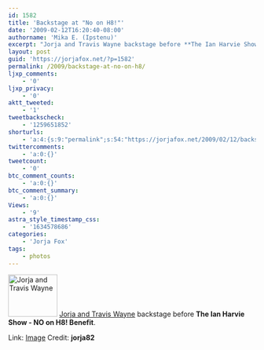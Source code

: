 ```yaml
---
id: 1582
title: 'Backstage at "No on H8!"'
date: '2009-02-12T16:20:40-08:00'
authorname: 'Mika E. (Ipstenu)'
excerpt: "Jorja and Travis Wayne backstage before **The Ian Harvie Show - NO on H8! Benefit**. \n\nLink: <a href=\"http://i90.photobucket.com/albums/k246/gitusa/JorjaFoxTravisWayneCountryMusicHear.jpg\">Image</a>\nCredit: **jorja82**"
layout: post
guid: 'https://jorjafox.net/?p=1582'
permalink: /2009/backstage-at-no-on-h8/
ljxp_comments:
    - '0'
ljxp_privacy:
    - '0'
aktt_tweeted:
    - '1'
tweetbackscheck:
    - '1259651852'
shorturls:
    - 'a:4:{s:9:"permalink";s:54:"https://jorjafox.net/2009/02/12/backstage-at-no-on-h8/";s:7:"tinyurl";s:25:"http://tinyurl.com/dcdbv4";s:4:"isgd";s:18:"http://is.gd/5406P";s:5:"bitly";s:20:"http://bit.ly/5WHujG";}'
twittercomments:
    - 'a:0:{}'
tweetcount:
    - '0'
btc_comment_counts:
    - 'a:0:{}'
btc_comment_summary:
    - 'a:0:{}'
Views:
    - '9'
astra_style_timestamp_css:
    - '1634578686'
categories:
    - 'Jorja Fox'
tags:
    - photos
---
```


<a href="http://i90.photobucket.com/albums/k246/gitusa/JorjaFoxTravisWayneCountryMusicHear.jpg"><img src="//static.jorjafox.net/wordpress/2009/02/noonh8-04-100x86.jpg" alt="Jorja and Travis Wayne" title="Jorja and Travis Wayne" width="100" height="86" class="alignleft size-thumbnail wp-image-1583" /></a> <a href="http://i90.photobucket.com/albums/k246/gitusa/JorjaFoxTravisWayneCountryMusicHear.jpg">Jorja and Travis Wayne</a> backstage before **The Ian Harvie Show - NO on H8! Benefit**.

Link: <a href="http://i90.photobucket.com/albums/k246/gitusa/JorjaFoxTravisWayneCountryMusicHear.jpg">Image</a>
Credit: **jorja82**
